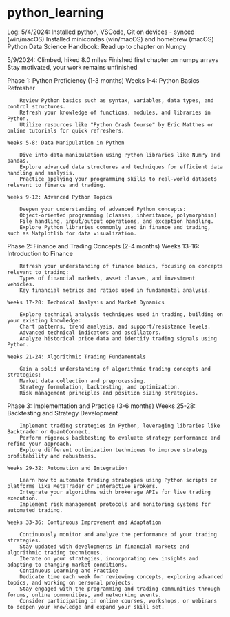 # python_learning

Log:
5/4/2024: 
    Installed python, VSCode, Git on devices - synced (win/macOS)
    Installed minicondas (win/macOS) and homebrew (macOS) 
    Python Data Science Handbook: Read up to chapter on Numpy

5/9/2024:
    Climbed, hiked 8.0 miles
    Finished first chapter on numpy arrays
    Stay motivated, your work remains unfinished 


Phase 1: Python Proficiency (1-3 months)
    Weeks 1-4: Python Basics Refresher

        Review Python basics such as syntax, variables, data types, and control structures.
        Refresh your knowledge of functions, modules, and libraries in Python.
        Utilize resources like "Python Crash Course" by Eric Matthes or online tutorials for quick refreshers.
    
    Weeks 5-8: Data Manipulation in Python

        Dive into data manipulation using Python libraries like NumPy and pandas.
        Explore advanced data structures and techniques for efficient data handling and analysis.
        Practice applying your programming skills to real-world datasets relevant to finance and trading.
    
    Weeks 9-12: Advanced Python Topics

        Deepen your understanding of advanced Python concepts:
        Object-oriented programming (classes, inheritance, polymorphism)
        File handling, input/output operations, and exception handling.
        Explore Python libraries commonly used in finance and trading, such as Matplotlib for data visualization.

Phase 2: Finance and Trading Concepts (2-4 months)
    Weeks 13-16: Introduction to Finance

        Refresh your understanding of finance basics, focusing on concepts relevant to trading:
        Types of financial markets, asset classes, and investment vehicles.
        Key financial metrics and ratios used in fundamental analysis.
    
    Weeks 17-20: Technical Analysis and Market Dynamics

        Explore technical analysis techniques used in trading, building on your existing knowledge:
        Chart patterns, trend analysis, and support/resistance levels.
        Advanced technical indicators and oscillators.
        Analyze historical price data and identify trading signals using Python.
    
    Weeks 21-24: Algorithmic Trading Fundamentals

        Gain a solid understanding of algorithmic trading concepts and strategies:
        Market data collection and preprocessing.
        Strategy formulation, backtesting, and optimization.
        Risk management principles and position sizing strategies.

Phase 3: Implementation and Practice (3-6 months)
    Weeks 25-28: Backtesting and Strategy Development

        Implement trading strategies in Python, leveraging libraries like Backtrader or QuantConnect.
        Perform rigorous backtesting to evaluate strategy performance and refine your approach.
        Explore different optimization techniques to improve strategy profitability and robustness.

    Weeks 29-32: Automation and Integration

        Learn how to automate trading strategies using Python scripts or platforms like MetaTrader or Interactive Brokers.
        Integrate your algorithms with brokerage APIs for live trading execution.
        Implement risk management protocols and monitoring systems for automated trading.

    Weeks 33-36: Continuous Improvement and Adaptation

        Continuously monitor and analyze the performance of your trading strategies.
        Stay updated with developments in financial markets and algorithmic trading techniques.
        Iterate on your strategies, incorporating new insights and adapting to changing market conditions.
        Continuous Learning and Practice
        Dedicate time each week for reviewing concepts, exploring advanced topics, and working on personal projects.
        Stay engaged with the programming and trading communities through forums, online communities, and networking events.
        Consider participating in online courses, workshops, or webinars to deepen your knowledge and expand your skill set.
   